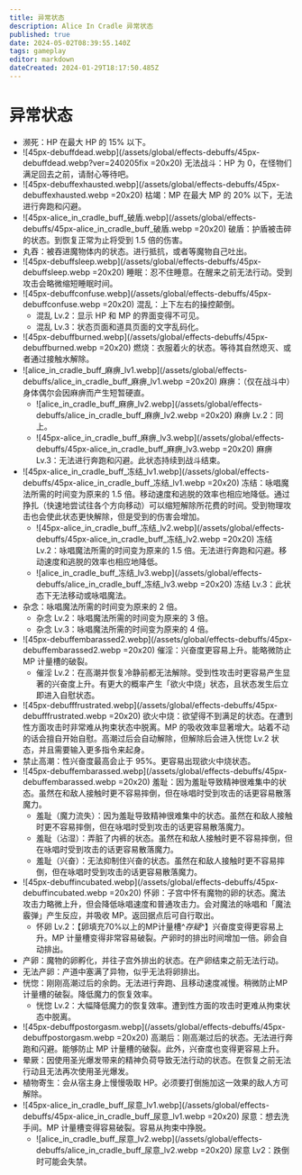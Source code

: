 ```yaml
---
title: 异常状态
description: Alice In Cradle 异常状态
published: true
date: 2024-05-02T08:39:55.140Z
tags: gameplay
editor: markdown
dateCreated: 2024-01-29T18:17:50.485Z
---
```


# 异常状态

- 濒死：HP 在最大 HP 的 15% 以下。
- ![45px-debuffdead.webp](/assets/global/effects-debuffs/45px-debuffdead.webp?ver=240205fix =20x20) 无法战斗：HP 为 0，在怪物们满足回去之前，请耐心等待吧。
- ![45px-debuffexhausted.webp](/assets/global/effects-debuffs/45px-debuffexhausted.webp =20x20) 枯竭：MP 在最大 MP 的 20% 以下，无法进行奔跑和闪避。
- ![45px-alice_in_cradle_buff_破盾.webp](/assets/global/effects-debuffs/45px-alice_in_cradle_buff_破盾.webp =20x20) 破盾：护盾被击碎的状态。到恢复正常为止将受到 1.5 倍的伤害。
- 丸吞：被吞进魔物体内的状态。进行抵抗，或者等魔物自己吐出。
- ![45px-debuffsleep.webp](/assets/global/effects-debuffs/45px-debuffsleep.webp =20x20) 睡眠：忍不住睡意。在醒来之前无法行动。受到攻击会略微缩短睡眠时间。
- ![45px-debuffconfuse.webp](/assets/global/effects-debuffs/45px-debuffconfuse.webp =20x20) 混乱：上下左右的操控颠倒。
  - 混乱 Lv.2：显示 HP 和 MP 的界面变得不可见。
  - 混乱 Lv.3：状态页面和道具页面的文字乱码化。
- ![45px-debuffburned.webp](/assets/global/effects-debuffs/45px-debuffburned.webp =20x20) 燃烧：衣服着火的状态。等待其自然熄灭、或者通过接触水解除。
- ![alice_in_cradle_buff_麻痹_lv1.webp](/assets/global/effects-debuffs/alice_in_cradle_buff_麻痹_lv1.webp =20x20) 麻痹：（仅在战斗中）身体偶尔会因麻痹而产生短暂硬直。
  - ![alice_in_cradle_buff_麻痹_lv2.webp](/assets/global/effects-debuffs/alice_in_cradle_buff_麻痹_lv2.webp =20x20) 麻痹 Lv.2：同上。
  - ![45px-alice_in_cradle_buff_麻痹_lv3.webp](/assets/global/effects-debuffs/45px-alice_in_cradle_buff_麻痹_lv3.webp =20x20) 麻痹 Lv.3：无法进行奔跑和闪避。此状态持续到战斗结束。
- ![45px-alice_in_cradle_buff_冻结_lv1.webp](/assets/global/effects-debuffs/45px-alice_in_cradle_buff_冻结_lv1.webp =20x20) 冻结：咏唱魔法所需的时间变为原来的 1.5 倍。移动速度和逃脱的效率也相应地降低。通过挣扎（快速地尝试往各个方向移动）可以缩短解除所花费的时间。受到物理攻击也会使此状态更快解除，但是受到的伤害会增加。
  - ![45px-alice_in_cradle_buff_冻结_lv2.webp](/assets/global/effects-debuffs/45px-alice_in_cradle_buff_冻结_lv2.webp =20x20) 冻结 Lv.2：咏唱魔法所需的时间变为原来的 1.5 倍。无法进行奔跑和闪避。移动速度和逃脱的效率也相应地降低。
  - ![alice_in_cradle_buff_冻结_lv3.webp](/assets/global/effects-debuffs/alice_in_cradle_buff_冻结_lv3.webp =20x20) 冻结 Lv.3：此状态下无法移动或咏唱魔法。
- 杂念：咏唱魔法所需的时间变为原来的 2 倍。
  - 杂念 Lv.2：咏唱魔法所需的时间变为原来的 3 倍。
  - 杂念 Lv.3：咏唱魔法所需的时间变为原来的 4 倍。
- ![45px-debuffembarassed2.webp](/assets/global/effects-debuffs/45px-debuffembarassed2.webp =20x20) 催淫：兴奋度更容易上升。能略微防止 MP 计量槽的破裂。
  - 催淫 Lv.2：在高潮并恢复冷静前都无法解除。受到性攻击时更容易产生显著的兴奋度上升。有更大的概率产生「欲火中烧」状态，且状态发生后立即进入自慰状态。
- ![45px-debufffrustrated.webp](/assets/global/effects-debuffs/45px-debufffrustrated.webp =20x20) 欲火中烧：欲望得不到满足的状态。在遭到性方面攻击时非常难从拘束状态中脱离。MP 的吸收效率显著增大。站着不动的话会擅自开始自慰。高潮过后会自动解除，但解除后会进入恍惚 Lv.2 状态，并且需要输入更多指令来起身。
- 禁止高潮：性兴奋度最高会止于 95%。更容易出现欲火中烧状态。
- ![45px-debuffembarassed.webp](/assets/global/effects-debuffs/45px-debuffembarassed.webp =20x20) 羞耻：因为羞耻导致精神很难集中的状态。虽然在和敌人接触时更不容易摔倒，但在咏唱时受到攻击的话更容易散落魔力。
  - 羞耻（魔力流失）：因为羞耻导致精神很难集中的状态。虽然在和敌人接触时更不容易摔倒，但在咏唱时受到攻击的话更容易散落魔力。
  - 羞耻（沾湿）：弄脏了内裤的状态。虽然在和敌人接触时更不容易摔倒，但在咏唱时受到攻击的话更容易散落魔力。
  - 羞耻（兴奋）：无法抑制住兴奋的状态。虽然在和敌人接触时更不容易摔倒，但在咏唱时受到攻击的话更容易散落魔力。
- ![45px-debuffincubated.webp](/assets/global/effects-debuffs/45px-debuffincubated.webp =20x20) 怀卵：子宫中怀有魔物的卵的状态。魔法攻击力略微上升，但会降低咏唱速度和普通攻击力。会对魔法的咏唱和「魔法霰弹」产生反应，并吸收 MP。返回据点后可自行取出。
  - 怀卵 Lv.2：【卵填充70%以上的MP计量槽^*存疑*^】兴奋度变得更容易上升。MP 计量槽变得非常容易破裂。产卵时的排出时间增加一倍。卵会自动排出。
- 产卵：魔物的卵孵化，并往子宫外排出的状态。在产卵结束之前无法行动。
- 无法产卵：产道中塞满了异物，似乎无法将卵排出。
- 恍惚：刚刚高潮过后的余韵。无法进行奔跑、且移动速度减慢。稍微防止MP计量槽的破裂。降低魔力的恢复效率。
  - 恍惚 Lv.2：大幅降低魔力的恢复效率。遭到性方面的攻击时更难从拘束状态中脱离。
- ![45px-debuffpostorgasm.webp](/assets/global/effects-debuffs/45px-debuffpostorgasm.webp =20x20) 高潮后：刚高潮过后的状态。无法进行奔跑和闪避。能够防止 MP 计量槽的破裂。此外，兴奋度也变得更容易上升。
- 晕厥：因使用圣光爆发带来的精神负荷导致无法行动的状态。在恢复之前无法行动且无法再次使用圣光爆发。
- 植物寄生：会从宿主身上慢慢吸取 HP。必须要打倒施加这一效果的敌人方可解除。
- ![45px-alice_in_cradle_buff_尿意_lv1.webp](/assets/global/effects-debuffs/45px-alice_in_cradle_buff_尿意_lv1.webp =20x20) 尿意：想去洗手间。MP 计量槽变得容易破裂。容易从拘束中挣脱。
  - ![alice_in_cradle_buff_尿意_lv2.webp](/assets/global/effects-debuffs/alice_in_cradle_buff_尿意_lv2.webp =20x20) 尿意 Lv2：跌倒时可能会失禁。
